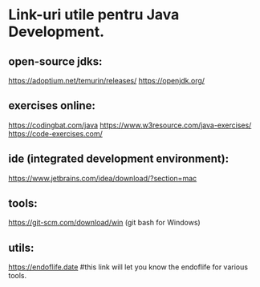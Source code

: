 # Link-uri utile pentru Java Development.

## open-source jdks:
https://adoptium.net/temurin/releases/
https://openjdk.org/

## exercises online:
https://codingbat.com/java
https://www.w3resource.com/java-exercises/
https://code-exercises.com/

## ide (integrated development environment):
https://www.jetbrains.com/idea/download/?section=mac

## tools:
https://git-scm.com/download/win (git bash for Windows)

## utils:
https://endoflife.date #this link will let you know the endoflife for various tools.

